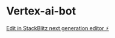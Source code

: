 # Vertex-ai-bot

[Edit in StackBlitz next generation editor ⚡️](https://stackblitz.com/~/github.com/njagua3/Vertex-ai-bot)